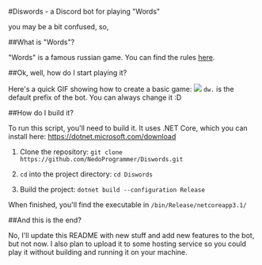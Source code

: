 #Diswords - a Discord bot for playing "Words"

you may be a bit confused, so,

##What is "Words"?

"Words" is a famous russian game. You can find the rules [here](https://github.com/NedoProgrammer/NedoProgrammer/blob/master/Words.md "here").

##Ok, well, how do I start playing it?

Here's a quick GIF showing how to create a basic game:
![](https://i.imgur.com/yXlYXCt.gif)
`dw.` is the default prefix of the bot. You can always change it :D

##How do I build it?

To run this script, you'll need to build it.
It uses .NET Core, which you can install here: https://dotnet.microsoft.com/download

1. Clone the repository: `git clone https://github.com/NedoProgrammer/Diswords.git`

2. `cd` into the project directory: `cd Diswords`

3. Build the project: `dotnet build --configuration Release`  

When finished, you'll find the executable in `/bin/Release/netcoreapp3.1/`

##And this is the end?

No, I'll update this README with new stuff and add new features to the bot, but not now.
I also plan to upload it to some hosting service so you could play it without building and running it on your machine.
